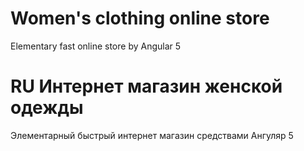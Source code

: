 # Women's clothing online store
Elementary fast online store by Angular 5

# RU Интернет магазин женской одежды
Элементарный быстрый интернет магазин средствами Ангуляр 5
